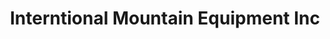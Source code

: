 ---
title: "Interntional Mountain Equipment Inc"
url: /north-conway/interntional-mountain-equipment-inc/
shop: outdoor
---